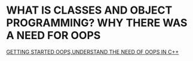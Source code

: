# WHAT IS CLASSES AND OBJECT PROGRAMMING? WHY THERE WAS A NEED FOR OOPS 
[GETTING STARTED OOPS,UNDERSTAND THE NEED OF OOPS IN C++](https://drive.google.com/file/d/1QXs1aGzYMKYtwntDsD2gFsNM7m2J2SXr/view?usp=sharing)






